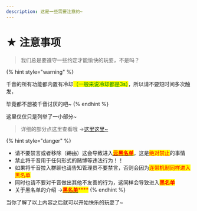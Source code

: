 ```yaml
---
description: 这是一些需要注意的~
---
```


# ★ 注意事项

> 我们总是要遵守一些约定才能愉快的玩耍，不是吗？

{% hint style="warning" %}


千音的所有功能都内置有冷却<mark style="color:green;">（一般来说冷却都是3s）</mark>，所以请不要短时间多次触发，

毕竟都不想被千音讨厌的吧\~
{% endhint %}

这里仅仅只是列举了一小部分\~

> 详细的部分点这里查看哦 ->[这里这里\~](../extras/fu-lu/yue-ding.md)

{% hint style="danger" %}
* 请不要禁言或者移除（~~踢出~~）这会导致进入[<mark style="color:red;">**云黑名单**</mark>](../extras/fu-lu/hei-ming-dan.md)，这是<mark style="color:red;">绝对禁止</mark>的事情
* 禁止将千音用于任何形式的赌博等违法行为！！
* 如果将千音拉入群聊也请告知管理员不要禁言，否则会因为<mark style="color:red;">连带机制同样进入黑名单</mark>
* 同时也请不要对千音做出其他不友善的行为，这同样会导致进入<mark style="color:red;">**黑名单**</mark>
* 关于黑名单的介绍 ->[<mark style="color:red;">**黑名单**</mark>](../extras/fu-lu/hei-ming-dan.md)<mark style="color:red;">****</mark>
{% endhint %}

当你了解了以上内容之后就可以开始快乐的玩耍了\~
